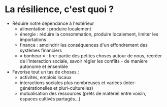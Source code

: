 # La résilience, c'est quoi ?

- Réduire notre dépendance à l'extérieur
  - alimentation : produire localement
  - énergie : réduire la consommation, produire localement, limiter les importations
  - finance : amoindrir les conséquences d'un effondrement des systèmes financiers
  - « bonheur » : tirer partie des petites choses autour de nous, recréer de l'interaction sociale, savoir régler les conflits - de manière autonome et ensemble
- Favorise tout un tas de choses :
  - activités, emplois locaux
  - interactions sociales plus nombreuses et variées (inter-générationelles et pluri-culturelles)
  - mutualisation des ressources (prêts de matériel entre voisin, espaces cultivés partagés…)

